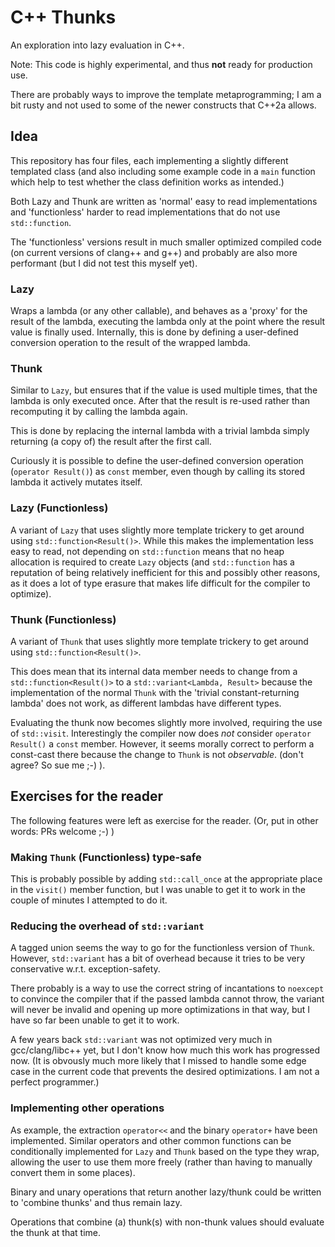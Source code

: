 # C++ Thunks

An exploration into lazy evaluation in C++.

Note: This code is highly experimental, and thus **not** ready for production use.

There are probably ways to improve the template metaprogramming; I am a bit rusty and not used to some of the newer constructs that C++2a allows.

## Idea

This repository has four files, each implementing a slightly different templated class 
(and also including some example code in a `main` function which help to test whether the class definition works as intended.)

Both Lazy and Thunk are written as 'normal' easy to read implementations and 'functionless' harder to read implementations that do not use `std::function`.

The 'functionless' versions result in much smaller optimized compiled code (on current versions of clang++ and g++) and probably are also more performant (but I did not test this myself yet).

### Lazy

Wraps a lambda (or any other callable), and behaves as a 'proxy' for the result of the lambda, executing the lambda only at the point where the result value is finally used.
Internally, this is done by defining a user-defined conversion operation to the result of the wrapped lambda.

### Thunk

Similar to `Lazy`, but ensures that if the value is used multiple times, that the lambda is only executed once.
After that the result is re-used rather than recomputing it by calling the lambda again.

This is done by replacing the internal lambda with a trivial lambda simply returning (a copy of) the result after the first call.

Curiously it is possible to define the user-defined conversion operation (`operator Result()`) as `const` member,
even though by calling its stored lambda it actively mutates itself.

### Lazy (Functionless)

A variant of `Lazy` that uses slightly more template trickery to get around using `std::function<Result()>`.
While this makes the implementation less easy to read,
not depending on `std::function` means that no heap allocation is required to create `Lazy` objects 
(and `std::function` has a reputation of being relatively inefficient for this and possibly other reasons, as it does a lot of type erasure that makes life difficult for the compiler to optimize).

### Thunk (Functionless)

A variant of `Thunk` that uses slightly more template trickery to get around using `std::function<Result()>`.

This does mean that its internal data member needs to change from a `std::function<Result()>` to a `std::variant<Lambda, Result>` because
the implementation of the normal `Thunk` with the 'trivial constant-returning lambda' does not work, as different lambdas have different types.

Evaluating the thunk now becomes slightly more involved, requiring the use of `std::visit`.
Interestingly the compiler now does _not_ consider `operator Result()` a `const` member.
However, it seems morally correct to perform a const-cast there because the change to `Thunk` is not _observable_. (don't agree? So sue me ;-) ).

## Exercises for the reader

The following features were left as exercise for the reader.
(Or, put in other words: PRs welcome ;-) )

### Making `Thunk` (Functionless) type-safe
This is probably possible by adding `std::call_once` at the appropriate place in the `visit()` member function,
but I was unable to get it to work in the couple of minutes I attempted to do it.


### Reducing the overhead of `std::variant`

A tagged union seems the way to go for the functionless version of `Thunk`.
However, `std::variant` has a bit of overhead because it tries to be very conservative w.r.t. exception-safety.

There probably is a way to use the correct string of incantations to `noexcept` to convince the compiler that if the passed lambda cannot throw,
the variant will never be invalid and opening up more optimizations in that way, but I have so far been unable to get it to work.

A few years back `std::variant` was not optimized very much in gcc/clang/libc++ yet, but I don't know how much this work has progressed now.
(It is obvously much more likely that I missed to handle some edge case in the current code that prevents the desired optimizations. I am not a perfect programmer.)


### Implementing other operations
As example, the extraction `operator<<` and the binary `operator+` have been implemented.
Similar operators and other common functions can be conditionally implemented for `Lazy` and `Thunk` based on the type they wrap,
allowing the user to use them more freely (rather than having to manually convert them in some places).

Binary and unary operations that return another lazy/thunk could be written to 'combine thunks' and thus remain lazy.

Operations that combine (a) thunk(s) with non-thunk values should evaluate the thunk at that time.
